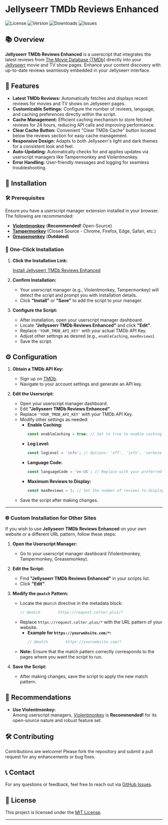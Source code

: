 # Jellyseerr TMDb Reviews Enhanced

![License](https://img.shields.io/github/license/ColterD/Jellyseerr-TMDb-Reviews-Enhanced)
![Version](https://img.shields.io/github/v/release/ColterD/Jellyseerr-TMDb-Reviews-Enhanced)
![Downloads](https://img.shields.io/github/downloads/ColterD/Jellyseerr-TMDb-Reviews-Enhanced/total)
![Issues](https://img.shields.io/github/issues/ColterD/Jellyseerr-TMDb-Reviews-Enhanced)

## 📚 Overview

**Jellyseerr TMDb Reviews Enhanced** is a userscript that integrates the latest reviews from [The Movie Database (TMDb)](https://www.themoviedb.org/) directly into your [Jellyseerr](https://github.com/Fallenbagel/jellyseerr) movie and TV show pages. Enhance your content discovery with up-to-date reviews seamlessly embedded in your Jellyseerr interface.

## 🎯 Features

- **Latest TMDb Reviews:** Automatically fetches and displays recent reviews for movies and TV shows on Jellyseerr pages.
- **Customizable Settings:** Configure the number of reviews, language, and caching preferences directly within the script.
- **Cache Management:** Efficient caching mechanism to store fetched reviews for 24 hours, reducing API calls and improving performance.
- **Clear Cache Button:** Convenient "Clear TMDb Cache" button located below the reviews section for easy cache management.
- **Responsive Design:** Adapts to both Jellyseerr's light and dark themes for a consistent look and feel.
- **Auto-Updating:** Automatically checks for and applies updates via userscript managers like Tampermonkey and Violentmonkey.
- **Error Handling:** User-friendly messages and logging for seamless troubleshooting.

## 🚀 Installation

### 🛠 Prerequisites

Ensure you have a userscript manager extension installed in your browser. The following are recommended:

- **[Violentmonkey](https://violentmonkey.github.io/)** (**Recommended!** Open-Source)
- **[Tampermonkey](https://www.tampermonkey.net/)** (Closed Source - Chrome, Firefox, Edge, Safari, etc.)
- **[Greasemonkey](https://www.greasespot.net/)** (**Outdated**)


### 🔗 One-Click Installation

1. **Click the Installation Link:**

   [Install Jellyseerr TMDb Reviews Enhanced](https://raw.githubusercontent.com/ColterD/Jellyseerr-TMDb-Reviews-Enhanced/main/jellyseerr-tmdb-reviews-enhanced.user.js)

2. **Confirm Installation:**
   
   - Your userscript manager (e.g., Violentmonkey, Tampermonkey) will detect the script and prompt you with installation details.
   - Click **"Install"** or **"Save"** to add the script to your manager.

3. **Configure the Script:**
   
   - After installation, open your userscript manager dashboard.
   - Locate **"Jellyseerr TMDb Reviews Enhanced"** and click **"Edit"**.
   - Replace `'YOUR_TMDB_API_KEY'` with your actual TMDb API Key.
   - Adjust other settings as desired (e.g., `enableCaching`, `maxReviews`).
   - Save the script.


## ⚙️ Configuration

1. **Obtain a TMDb API Key:**
   
   - Sign up on [TMDb](https://www.themoviedb.org/).
   - Navigate to your account settings and generate an API key.

2. **Edit the Userscript:**
   
   - Open your userscript manager dashboard.
   - Edit **"Jellyseerr TMDb Reviews Enhanced"**.
   - Replace `'YOUR_TMDB_API_KEY'` with your TMDb API Key.
   - Modify other settings as needed:
     - **Enable Caching:**
       ```javascript
       const enableCaching = true; // Set to true to enable caching
       ```
     - **Log Level:**
       ```javascript
       const logLevel = 'info'; // Options: 'off', 'info', 'verbose'
       ```
     - **Language Code:**
       ```javascript
       const languageCode = 'en-US'; // Replace with your preferred language code
       ```
     - **Maximum Reviews to Display:**
       ```javascript
       const maxReviews = 3; // Set the number of reviews to display
       ```
   - Save the script after making changes.

---

### 🌐 Custom Installation for Other Sites

If you wish to use **Jellyseerr TMDb Reviews Enhanced** on your own website or a different URL pattern, follow these steps:

1. **Open the Userscript Manager:**
   
   - Go to your userscript manager dashboard (Violentmonkey, Tampermonkey, Greasemonkey).

2. **Edit the Script:**
   
   - Find **"Jellyseerr TMDb Reviews Enhanced"** in your scripts list.
   - Click **"Edit"**.

3. **Modify the `@match` Pattern:**
   
   - Locate the `@match` directive in the metadata block:
     ```javascript
     // @match        https://request.colter.plus/*
     ```
   - Replace `https://request.colter.plus/*` with the URL pattern of your website.
     - **Example for `https://yourwebsite.com/*`:**
       ```javascript
       // @match        https://yourwebsite.com/*
       ```
   - **Note:** Ensure that the match pattern correctly corresponds to the pages where you want the script to run.

4. **Save the Script:**
   
   - After making changes, save the script to apply the new match pattern.

## 📣 Recommendations

- **Use Violentmonkey:**  
  Among userscript managers, [Violentmonkey](https://violentmonkey.github.io/) is **Recommended!** for its open-source nature and robust feature set.

## 🛠️ Contributing

Contributions are welcome! Please fork the repository and submit a pull request for any enhancements or bug fixes.

## 📞 Contact

For any questions or feedback, feel free to reach out via [GitHub Issues](https://github.com/ColterD/Jellyseerr-TMDb-Reviews-Enhanced/issues).

## 📄 License

This project is licensed under the [MIT License](LICENSE).

---
